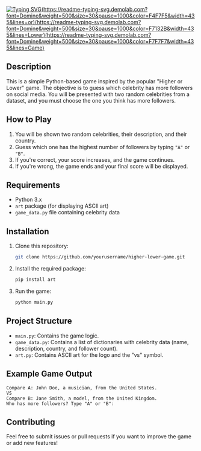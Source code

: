 [![Typing SVG](https://readme-typing-svg.demolab.com?font=Domine&weight=500&size=30&pause=1000&color=1FF741&width=435&lines=Higher)(https://readme-typing-svg.demolab.com?font=Domine&weight=500&size=30&pause=1000&color=F4F7F5&width=435&lines=or)(https://readme-typing-svg.demolab.com?font=Domine&weight=500&size=30&pause=1000&color=F7132B&width=435&lines=Lower)(https://readme-typing-svg.demolab.com?font=Domine&weight=500&size=30&pause=1000&color=F7F7F7&width=435&lines=Game)](https://git.io/typing-svg)

## Description
This is a simple Python-based game inspired by the popular "Higher or Lower" game. The objective is to guess which celebrity has more followers on social media. You will be presented with two random celebrities from a dataset, and you must choose the one you think has more followers.

## How to Play
1. You will be shown two random celebrities, their description, and their country.
2. Guess which one has the highest number of followers by typing `"A"` or `"B"`.
3. If you're correct, your score increases, and the game continues.
4. If you're wrong, the game ends and your final score will be displayed.

## Requirements
- Python 3.x
- `art` package (for displaying ASCII art)
- `game_data.py` file containing celebrity data

## Installation

1. Clone this repository:
   ```bash
   git clone https://github.com/yourusername/higher-lower-game.git
   ```
2. Install the required package:
   ```bash
   pip install art
   ```

3. Run the game:
   ```bash
   python main.py
   ```

## Project Structure
- `main.py`: Contains the game logic.
- `game_data.py`: Contains a list of dictionaries with celebrity data (name, description, country, and follower count).
- `art.py`: Contains ASCII art for the logo and the "vs" symbol.

## Example Game Output
```
Compare A: John Doe, a musician, from the United States.
VS
Compare B: Jane Smith, a model, from the United Kingdom.
Who has more followers? Type "A" or "B": 
```

## Contributing
Feel free to submit issues or pull requests if you want to improve the game or add new features!
